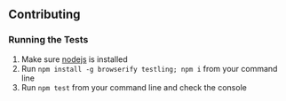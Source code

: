Contributing
------------

### Running the Tests

1. Make sure [nodejs](http://nodejs.org) is installed
2. Run `npm install -g browserify testling; npm i` from your command line
3. Run `npm test` from your command line and check the console
